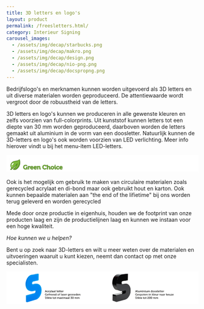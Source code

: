 ```yaml
---
title: 3D letters en logo's
layout: product
permalink: /freesletters.html/
category: Interieur Signing
carousel_images:
  - /assets/img/decap/starbucks.png
  - /assets/img/decap/makro.png
  - /assets/img/decap/design.png
  - /assets/img/decap/nio-png.png
  - /assets/img/decap/docspropng.png
---
```



Bedrijfslogo's en merknamen kunnen worden uitgevoerd als 3D letters en uit diverse materialen worden geproduceerd. De attentiewaarde wordt vergroot door de robuustheid van de letters.

3D letters en logo's kunnen we produceren in alle gewenste kleuren en zelfs voorzien van full-colorprints. Uit kunststof kunnen letters tot een diepte van 30 mm worden geproduceerd, daarboven worden de letters gemaakt uit aluminium in de vorm van een doosletter. Natuurlijk kunnen de 3D-letters en logo's ook worden voorzien van LED verlichting. Meer info hierover vindt u bij het menu-item LED-letters.

![](/assets/img/decap/blaadje-groen-2.png)

Ook is het mogelijk om gebruik te maken van circulaire materialen zoals gerecycled acrylaat en di-bond maar ook gebruikt hout en karton. Ook kunnen bepaalde materialen aan "the end of the lifietime" bij ons worden terug geleverd en worden gerecycled

Mede door onze productie in eigenhuis, houden we de footprint van onze producten laag en zijn de productielijnen laag en kunnen we instaan voor een hoge kwaliteit.

*Hoe kunnen we u helpen?*

Bent u op zoek naar 3D-letters en wilt u meer weten over de materialen en uitvoeringen waaruit u kunt kiezen, neemt dan contact op met onze specialisten.

![](/assets/img/decap/doos-en-freesletter-2.png)
